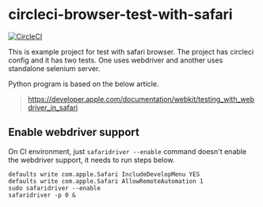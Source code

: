 # circleci-browser-test-with-safari

[![CircleCI](https://circleci.com/gh/ganezasan/circleci-browser-test-with-safari.svg?style=svg)](https://circleci.com/gh/ganezasan/circleci-browser-test-with-safari)

This is example project for test with safari browser.
The project has circleci config and it has two tests. One uses webdriver and another uses standalone selenium server.

Python program is based on the below article.
> https://developer.apple.com/documentation/webkit/testing_with_webdriver_in_safari

## Enable webdriver support

On CI environment, just `safaridriver --enable` command doesn't enable the webdriver support, it needs to run steps below.

```
defaults write com.apple.Safari IncludeDevelopMenu YES
defaults write com.apple.Safari AllowRemoteAutomation 1
sudo safaridriver --enable
safaridriver -p 0 &
```

